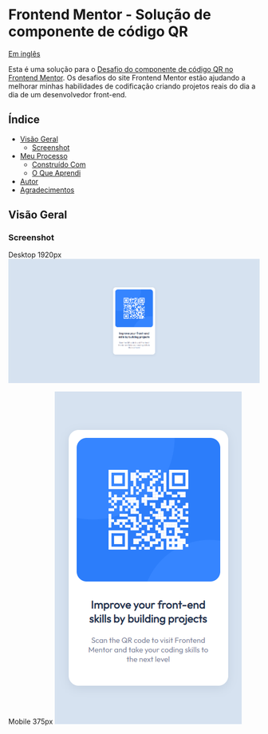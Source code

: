 # Frontend Mentor - Solução de componente de código QR

<p align="left">
<a href="/README.md">Em inglês</a>   
</p>

Esta é uma solução para o [Desafio do componente de código QR no Frontend Mentor](https://www.frontendmentor.io/challenges/qr-code-component-iux_sIO_H). Os desafios do site Frontend Mentor estão ajudando a melhorar minhas habilidades de codificação criando projetos reais do dia a dia de um desenvolvedor front-end.

## Índice

- [Visão Geral](#visáo-geral)    
  - [Screenshot](#screenshot)   
- [Meu Processo](#meu-processo)  
  - [Construído Com](#construído-com)  
  - [O Que Aprendi](#o-que-aprendi)
- [Autor](#autor)
- [Agradecimentos](#agradecimentos)

## Visão Geral

### Screenshot

Desktop 1920px
![](../screenshot/screenshot-desktop.png)

Mobile 375px
![](../screenshot/screenshot-mobile.png)